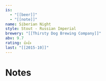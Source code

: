 ```yaml
---
is:
  - "[[beer]]"
  - "[[note]]"
name: Siberian Night
style: Stout - Russian Imperial
brewery: "[[Thirsty Dog Brewing Company]]"
abv: 9.7
rating: 👍👍
last: "[[2015-10]]"
---
```

# Notes

